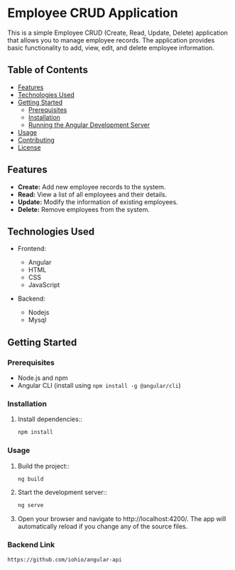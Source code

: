 # Employee CRUD Application

This is a simple Employee CRUD (Create, Read, Update, Delete) application that allows you to manage employee records. The application provides basic functionality to add, view, edit, and delete employee information.

## Table of Contents

- [Features](#features)
- [Technologies Used](#technologies-used)
- [Getting Started](#getting-started)
  - [Prerequisites](#prerequisites)
  - [Installation](#installation)
  - [Running the Angular Development Server](#running-the-angular-development-server)
- [Usage](#usage)
- [Contributing](#contributing)
- [License](#license)

## Features

- **Create:** Add new employee records to the system.
- **Read:** View a list of all employees and their details.
- **Update:** Modify the information of existing employees.
- **Delete:** Remove employees from the system.

## Technologies Used

- Frontend:
  - Angular
  - HTML
  - CSS
  - JavaScript

- Backend:
  - Nodejs
  - Mysql

## Getting Started

### Prerequisites

- Node.js and npm
- Angular CLI (install using `npm install -g @angular/cli`)

### Installation

1. Install dependencies::

   ```bash
   npm install

### Usage

1. Build the project::

    ```bash
   ng build

2. Start the development server::

    ```bash
   ng serve

3. Open your browser and navigate to http://localhost:4200/. The app will automatically reload if you change any of the source files.

### Backend Link
    https://github.com/iohio/angular-api

